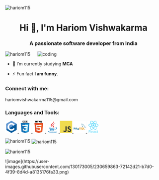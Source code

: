 
<p align="left"> <img src="https://komarev.com/ghpvc/?username=hariom115&label=Profile%20views&color=0e75b6&style=flat" alt="hariom115" /> </p>

<h1 align="center">Hi 👋, I'm Hariom Vishwakarma</h1>
<h3 align="center">A passionate software developer from India</h3>
<img align="right" alt="coding" width="400" src="https://tse4.mm.bing.net/th?id=OIP.VON9gHTrzeHZbHfXsqfzEAHaEq&pid=Api&P=0">

<p align="left"> <img src="https://komarev.com/ghpvc/?username=hariom115&label=Profile%20views&color=0e75b6&style=flat" alt="hariom115" /> </p>

- 🌱 I’m currently studying **MCA**

- ⚡ Fun fact **I am funny**.

<h3 align="left">Connect with me:</h3>
<p align="left">hariomvishwakarma115@gmail.com
</p>

<h3 align="left">Languages and Tools:</h3>
<p align="left"> <a href="https://www.cprogramming.com/" target="_blank" rel="noreferrer"> <img src="https://raw.githubusercontent.com/devicons/devicon/master/icons/c/c-original.svg" alt="c" width="40" height="40"/> </a> <a href="https://www.w3schools.com/css/" target="_blank" rel="noreferrer"> <img src="https://raw.githubusercontent.com/devicons/devicon/master/icons/css3/css3-original-wordmark.svg" alt="css3" width="40" height="40"/> </a> <a href="https://www.w3.org/html/" target="_blank" rel="noreferrer"> <img src="https://raw.githubusercontent.com/devicons/devicon/master/icons/html5/html5-original-wordmark.svg" alt="html5" width="40" height="40"/> </a> <a href="https://www.java.com" target="_blank" rel="noreferrer"> <img src="https://raw.githubusercontent.com/devicons/devicon/master/icons/java/java-original.svg" alt="java" width="40" height="40"/> </a> <a href="https://developer.mozilla.org/en-US/docs/Web/JavaScript" target="_blank" rel="noreferrer"> <img src="https://raw.githubusercontent.com/devicons/devicon/master/icons/javascript/javascript-original.svg" alt="javascript" width="40" height="40"/> </a> <a href="https://www.mysql.com/" target="_blank" rel="noreferrer"> <img src="https://raw.githubusercontent.com/devicons/devicon/master/icons/mysql/mysql-original-wordmark.svg" alt="mysql" width="40" height="40"/> </a> <a href="https://reactjs.org/" target="_blank" rel="noreferrer"> <img src="https://raw.githubusercontent.com/devicons/devicon/master/icons/react/react-original-wordmark.svg" alt="react" width="40" height="40"/> </a> </p>

<p><img align="left" src="https://github-readme-stats.vercel.app/api/top-langs?username=hariom115&show_icons=true&locale=en&layout=compact" alt="hariom115" /></p>

<p>&nbsp;<img align="center" src="https://github-readme-stats.vercel.app/api?username=hariom115&show_icons=true&locale=en" alt="hariom115" /></p>

<p><img align="center" src="https://github-readme-streak-stats.herokuapp.com/?user=hariom115&" alt="hariom115" /></p>
![image](https://user-images.githubusercontent.com/130173005/230659863-72142d21-b7d0-4f39-8d4d-a8135176fa33.png)
